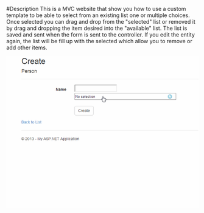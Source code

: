 #Description
This is a MVC website that show you how to use a custom template to be able to select from an existing list one or multiple choices. Once selected you can drag and drop from the "selected" list or removed it by drag and dropping the item desired into the "available" list. The list is saved and sent when the form is sent to the controller. If you edit the entity again, the list will be fill up with the selected which allow you to remove or add other items.




![alt text](https://github.com/MrDesjardins/DragAndDropWebList/blob/master/MultiChoice.gif "Demo")

